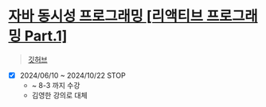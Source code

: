 # [자바 동시성 프로그래밍 [리액티브 프로그래밍 Part.1]](https://www.inflearn.com/course/자바-동시성-프로그래밍-리액티브-part1#reviews)

> [깃허브](https://github.com/onjsdnjs/Java-Concurrency-Programming)

- [x] 2024/06/10 ~ 2024/10/22 STOP
  - ~ 8-3 까지 수강
  - 김영한 강의로 대체
